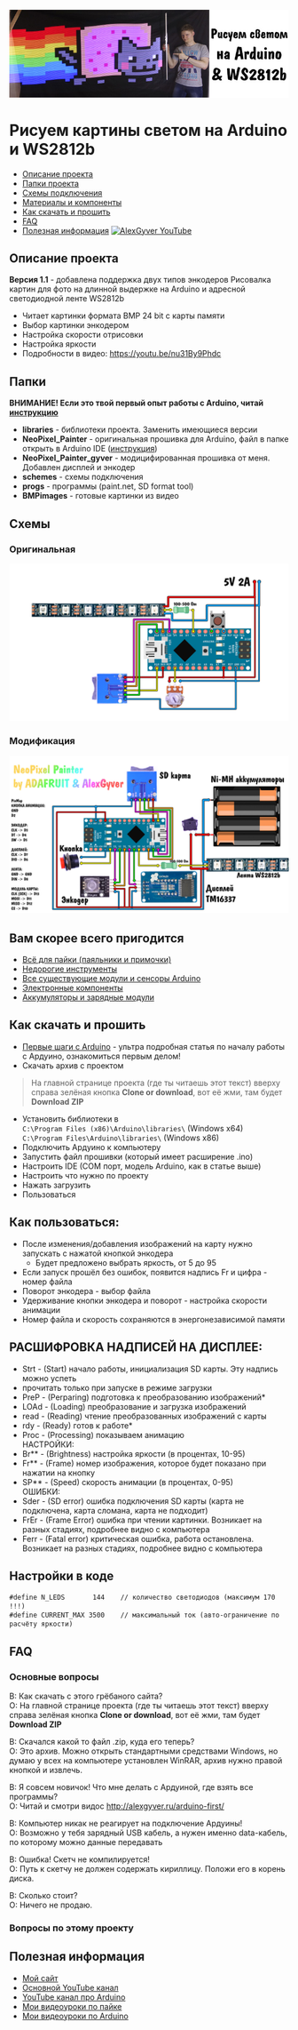 ![PROJECT_PHOTO](https://github.com/AlexGyver/WS2812_painter/blob/master/proj_img.jpg)
# Рисуем картины светом на Arduino и WS2812b
* [Описание проекта](#chapter-0)
* [Папки проекта](#chapter-1)
* [Схемы подключения](#chapter-2)
* [Материалы и компоненты](#chapter-3)
* [Как скачать и прошить](#chapter-4)
* [FAQ](#chapter-5)
* [Полезная информация](#chapter-6)
[![AlexGyver YouTube](http://alexgyver.ru/git_banner.jpg)](https://www.youtube.com/channel/UCgtAOyEQdAyjvm9ATCi_Aig?sub_confirmation=1)

<a id="chapter-0"></a>
## Описание проекта
**Версия 1.1** - добавлена поддержка двух типов энкодеров
Рисовалка картин для фото на длинной выдержке на Arduino и адресной светодиодной ленте WS2812b  
- Читает картинки формата BMP 24 bit с карты памяти
- Выбор картинки энкодером
- Настройка скорости отрисовки
- Настройка яркости
- Подробности в видео: https://youtu.be/nu31By9Phdc

<a id="chapter-1"></a>
## Папки
**ВНИМАНИЕ! Если это твой первый опыт работы с Arduino, читай [инструкцию](#chapter-4)**
- **libraries** - библиотеки проекта. Заменить имеющиеся версии
- **NeoPixel_Painter** - оригинальная прошивка для Arduino, файл в папке открыть в Arduino IDE ([инструкция](#chapter-4))
- **NeoPixel_Painter_gyver** - модицифированная прошивка от меня. Добавлен дисплей и энкодер
- **schemes** - схемы подключения
- **progs** - программы (paint.net, SD format tool)
- **BMPimages** - готовые картинки из видео

<a id="chapter-2"></a>
## Схемы
### Оригинальная
![SCHEME](https://github.com/AlexGyver/WS2812_painter/blob/master/schemes/scheme1.jpg)
### Модификация
![SCHEME](https://github.com/AlexGyver/WS2812_painter/blob/master/schemes/scheme2.jpg)

<a id="chapter-3"></a>
## Вам скорее всего пригодится
* [Всё для пайки (паяльники и примочки)](http://alexgyver.ru/all-for-soldering/)
* [Недорогие инструменты](http://alexgyver.ru/my_instruments/)
* [Все существующие модули и сенсоры Arduino](http://alexgyver.ru/arduino_shop/)
* [Электронные компоненты](http://alexgyver.ru/electronics/)
* [Аккумуляторы и зарядные модули](http://alexgyver.ru/18650/)

<a id="chapter-4"></a>
## Как скачать и прошить
* [Первые шаги с Arduino](http://alexgyver.ru/arduino-first/) - ультра подробная статья по началу работы с Ардуино, ознакомиться первым делом!
* Скачать архив с проектом
> На главной странице проекта (где ты читаешь этот текст) вверху справа зелёная кнопка **Clone or download**, вот её жми, там будет **Download ZIP**
* Установить библиотеки в  
`C:\Program Files (x86)\Arduino\libraries\` (Windows x64)  
`C:\Program Files\Arduino\libraries\` (Windows x86)
* Подключить Ардуино к компьютеру
* Запустить файл прошивки (который имеет расширение .ino)
* Настроить IDE (COM порт, модель Arduino, как в статье выше)
* Настроить что нужно по проекту
* Нажать загрузить
* Пользоваться

## Как пользоваться:
* После изменения/добавления изображений на карту нужно запускать с нажатой кнопкой энкодера
	* Будет предложено выбрать яркость, от 5 до 95
* Если запуск прошёл без ошибок, появится надпись Fr и цифра - номер файла
* Поворот энкодера - выбор файла
* Удерживание кнопки энкодера и поворот - настройка скорости анимации
* Номер файла и скорость сохраняются в энергонезависимой памяти

## РАСШИФРОВКА НАДПИСЕЙ НА ДИСПЛЕЕ:
* Strt - (Start) начало работы, инициализация SD карты. Эту надпись можно успеть 
* прочитать только при запуске в режиме загрузки
* PreP - (Perparing) подготовка к преобразованию изображений* 
* LOAd - (Loading) преобразование и загрузка изображений
* read - (Reading) чтение преобразованных изображений с карты
* rdy  - (Ready) готов к работе* 
* Proc - (Processing) показываем анимацию  
НАСТРОЙКИ:
* Br** - (Brightness) настройка яркости (в процентах, 10-95)
* Fr** - (Frame) номер изображения, которое будет показано при нажатии на кнопку
* SP** - (Speed) скорость анимации (в процентах, 0-95)  
ОШИБКИ:
* Sder - (SD error) ошибка подключения SD карты (карта не подключена, карта сломана, карта не подходит)
* FrEr - (Frame Error) ошибка при чтении картинки. Возникает на разных стадиях, подробнее видно с компьютера
* Ferr - (Fatal error) критическая ошибка, работа остановлена. Возникает на разных стадиях, подробнее видно с компьютера

## Настройки в коде
    #define N_LEDS       144    // количество светодиодов (максимум 170 !!!)
    #define CURRENT_MAX 3500    // максимальный ток (авто-ограничение по расчёту яркости)
    
<a id="chapter-5"></a>
## FAQ
### Основные вопросы
В: Как скачать с этого грёбаного сайта?  
О: На главной странице проекта (где ты читаешь этот текст) вверху справа зелёная кнопка **Clone or download**, вот её жми, там будет **Download ZIP**

В: Скачался какой то файл .zip, куда его теперь?  
О: Это архив. Можно открыть стандартными средствами Windows, но думаю у всех на компьютере установлен WinRAR, архив нужно правой кнопкой и извлечь.

В: Я совсем новичок! Что мне делать с Ардуиной, где взять все программы?  
О: Читай и смотри видос http://alexgyver.ru/arduino-first/

В: Компьютер никак не реагирует на подключение Ардуины!  
О: Возможно у тебя зарядный USB кабель, а нужен именно data-кабель, по которому можно данные передавать

В: Ошибка! Скетч не компилируется!  
О: Путь к скетчу не должен содержать кириллицу. Положи его в корень диска.

В: Сколько стоит?  
О: Ничего не продаю.

### Вопросы по этому проекту

<a id="chapter-6"></a>
## Полезная информация
* [Мой сайт](http://alexgyver.ru/)
* [Основной YouTube канал](https://www.youtube.com/channel/UCgtAOyEQdAyjvm9ATCi_Aig?sub_confirmation=1)
* [YouTube канал про Arduino](https://www.youtube.com/channel/UC4axiS76D784-ofoTdo5zOA?sub_confirmation=1)
* [Мои видеоуроки по пайке](https://www.youtube.com/playlist?list=PLOT_HeyBraBuMIwfSYu7kCKXxQGsUKcqR)
* [Мои видеоуроки по Arduino](http://alexgyver.ru/arduino_lessons/)
